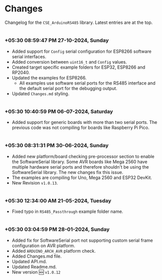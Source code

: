 
# Changes

Changelog for the `CSE_ArduinoRS485` library. Latest entries are at the top.


#
### **+05:30 08:59:47 PM 27-10-2024, Sunday**

  - Added support for `Config` serial configuration for ESP8266 software serial interfaces.
  - Added conversion between `uint16_t` and `Config` values.
  - Created target specific example folders for ESP32, ESP8266 and RP2040.
  - Updated the examples for ESP8266.
    - All examples use software serial ports for the RS485 interface and the default serial port for the debugging output.
  - Updated `Changes.md` styling.

#
### **+05:30 10:40:59 PM 06-07-2024, Saturday**

  - Added support for generic boards with more than two serial ports. The previous code was not compiling for boards like Raspberry Pi Pico.

#
### **+05:30 08:31:31 PM 30-06-2024, Sunday**

  - Added new platform/board checking pre-processor section to enable the SoftwareSerial library. Some AVR boards like Mega 2560 have multiple hardware serial ports and therefore shouldn't be using the SoftwareSerial library. The new changes fix this issue.
  - The examples are compiling for Uno, Mega 2560 and ESP32 DevKit.
  - New Revision `v1.0.13`.

#
### **+05:30 12:34:00 AM 21-05-2024, Tuesday**

  - Fixed typo in `RS485_Passthrough` example folder name.

#
### **+05:30 03:04:59 PM 28-01-2024, Sunday**

  - Added fix for SoftwareSerial port not supporting custom serial frame configuration on AVR platform.
  - Added `ARDUINO_ARCH_AVR` platform check.
  - Added Changes.md file.
  - Updated API.md.
  - Updated Readme.md.
  - New version 🆕 `v1.0.12`

